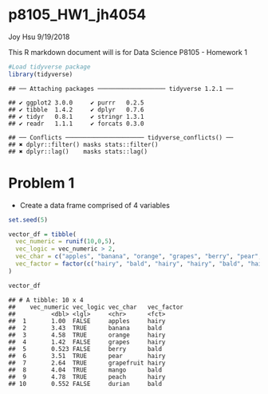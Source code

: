 p8105\_HW1\_jh4054
================
Joy Hsu
9/19/2018

This R markdown document will is for Data Science P8105 - Homework 1

``` r
#Load tidyverse package
library(tidyverse)
```

    ## ── Attaching packages ─────────────────── tidyverse 1.2.1 ──

    ## ✔ ggplot2 3.0.0     ✔ purrr   0.2.5
    ## ✔ tibble  1.4.2     ✔ dplyr   0.7.6
    ## ✔ tidyr   0.8.1     ✔ stringr 1.3.1
    ## ✔ readr   1.1.1     ✔ forcats 0.3.0

    ## ── Conflicts ────────────────────── tidyverse_conflicts() ──
    ## ✖ dplyr::filter() masks stats::filter()
    ## ✖ dplyr::lag()    masks stats::lag()

Problem 1
=========

-   Create a data frame comprised of 4 variables

``` r
set.seed(5)

vector_df = tibble(
  vec_numeric = runif(10,0,5),
  vec_logic = vec_numeric > 2,
  vec_char = c("apples", "banana", "orange", "grapes", "berry", "pear", "grapefruit", "mango", "peach", "durian"),
  vec_factor = factor(c("hairy", "bald", "hairy", "hairy", "bald", "hairy", "hairy", "bald", "hairy", "bald"))
)

vector_df
```

    ## # A tibble: 10 x 4
    ##    vec_numeric vec_logic vec_char   vec_factor
    ##          <dbl> <lgl>     <chr>      <fct>     
    ##  1       1.00  FALSE     apples     hairy     
    ##  2       3.43  TRUE      banana     bald      
    ##  3       4.58  TRUE      orange     hairy     
    ##  4       1.42  FALSE     grapes     hairy     
    ##  5       0.523 FALSE     berry      bald      
    ##  6       3.51  TRUE      pear       hairy     
    ##  7       2.64  TRUE      grapefruit hairy     
    ##  8       4.04  TRUE      mango      bald      
    ##  9       4.78  TRUE      peach      hairy     
    ## 10       0.552 FALSE     durian     bald
